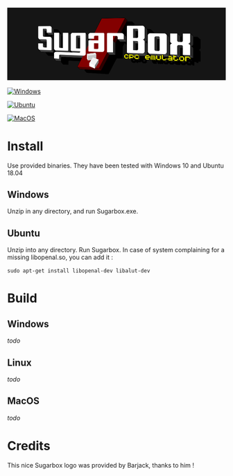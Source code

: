 
![Sugarbox V2](https://raw.githubusercontent.com/Tom1975/SugarboxV2/master/SplashScreen.bmp)

[![Windows](https://github.com/Tom1975/SugarboxV2/actions/workflows/cmake.yml/badge.svg)](https://github.com/Tom1975/SugarboxV2/actions/workflows/cmake.yml)

[![Ubuntu](https://github.com/Tom1975/SugarboxV2/actions/workflows/ubuntu.yml/badge.svg)](https://github.com/Tom1975/SugarboxV2/actions/workflows/ubuntu.yml)

[![MacOS](https://github.com/Tom1975/SugarboxV2/actions/workflows/macos.yml/badge.svg)](https://github.com/Tom1975/SugarboxV2/actions/workflows/macos.yml)

# Install

Use provided binaries. They have been tested with Windows 10 and Ubuntu 18.04

## Windows

Unzip in any directory, and run Sugarbox.exe.

## Ubuntu

Unzip into any directory. Run Sugarbox.
In case of system complaining for a missing libopenal.so, you can add it : 

```
sudo apt-get install libopenal-dev libalut-dev
```

# Build

## Windows 
_todo_

## Linux
_todo_

## MacOS

_todo_


# Credits

This nice Sugarbox logo was provided by Barjack, thanks to him !
